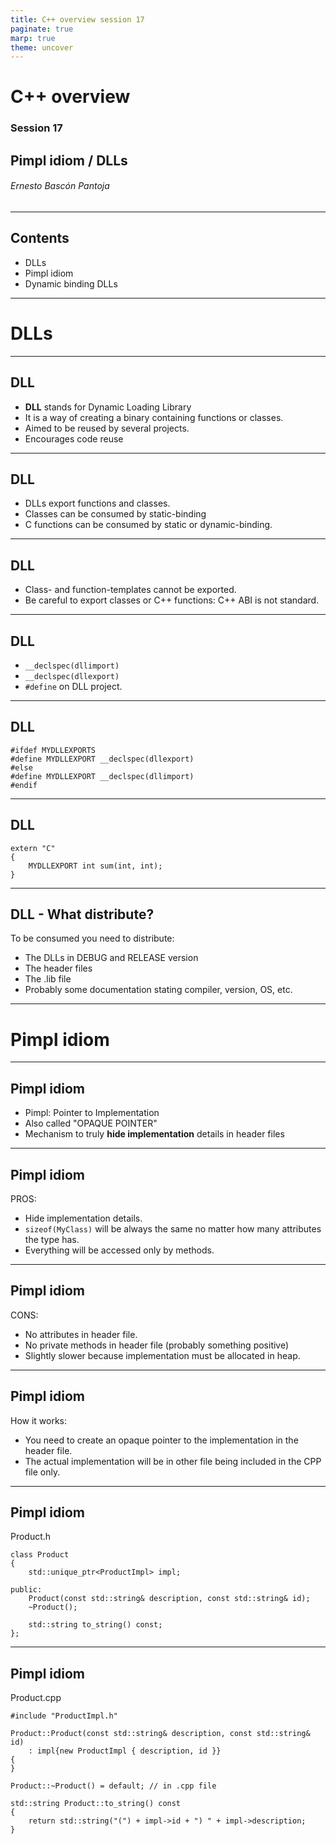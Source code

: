 ```yaml
---
title: C++ overview session 17
paginate: true
marp: true
theme: uncover
---
```


# C++ overview

### Session 17
## Pimpl idiom / DLLs

###### *Ernesto Bascón Pantoja*

---
## Contents

* DLLs
* Pimpl idiom
* Dynamic binding DLLs

---
# DLLs
---
## DLL

- **DLL** stands for Dynamic Loading Library
- It is a way of creating a binary containing functions or classes.
- Aimed to be reused by several projects.
- Encourages code reuse
---
## DLL

- DLLs export functions and classes.
- Classes can be consumed by static-binding
- C functions can be consumed by static or dynamic-binding.
---
## DLL

- Class- and function-templates cannot be exported.
- Be careful to export classes or C++ functions: C++ ABI is not standard.
---
## DLL

- `__declspec(dllimport)`
- `__declspec(dllexport)`
- `#define` on DLL project.
---
## DLL

```
#ifdef MYDLLEXPORTS
#define MYDLLEXPORT __declspec(dllexport)
#else
#define MYDLLEXPORT __declspec(dllimport)
#endif
```
---
## DLL

```
extern "C"
{
    MYDLLEXPORT int sum(int, int);
}
```
---
## DLL - What distribute?

To be consumed you need to distribute:

- The DLLs in DEBUG and RELEASE version
- The header files
- The .lib file
- Probably some documentation stating compiler, version, OS, etc.

---
# Pimpl idiom
---
## Pimpl idiom

- Pimpl: Pointer to Implementation
- Also called "OPAQUE POINTER"
- Mechanism to truly **hide implementation** details in header files
---
## Pimpl idiom

PROS:
- Hide implementation details.
- `sizeof(MyClass)` will be always the same no matter how many attributes the type has.
- Everything will be accessed only by methods.
---
## Pimpl idiom

CONS:
- No attributes in header file.
- No private methods in header file (probably something positive)
- Slightly slower because implementation must be allocated in heap.
---
## Pimpl idiom

How it works:

- You need to create an opaque pointer to the implementation in the header file.
- The actual implementation will be in other file being included in the CPP file only.

---
## Pimpl idiom

Product.h

```
class Product
{
    std::unique_ptr<ProductImpl> impl;

public:
    Product(const std::string& description, const std::string& id);
    ~Product();

    std::string to_string() const;
};
```
---
## Pimpl idiom

Product.cpp

```
#include "ProductImpl.h"

Product::Product(const std::string& description, const std::string& id)
    : impl{new ProductImpl { description, id }}
{
}

Product::~Product() = default; // in .cpp file

std::string Product::to_string() const
{
    return std::string("(") + impl->id + ") " + impl->description;
}
```
